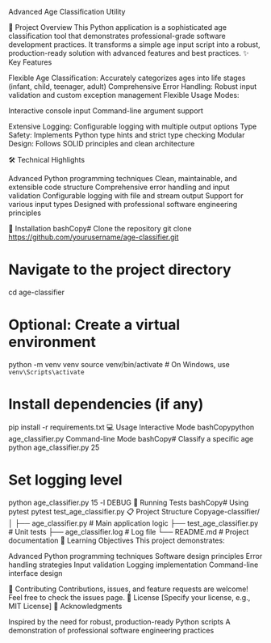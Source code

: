 Advanced Age Classification Utility

🌟 Project Overview
This Python application is a sophisticated age classification tool that demonstrates professional-grade software development practices. It transforms a simple age input script into a robust, production-ready solution with advanced features and best practices.
✨ Key Features

Flexible Age Classification: Accurately categorizes ages into life stages (infant, child, teenager, adult)
Comprehensive Error Handling: Robust input validation and custom exception management
Flexible Usage Modes:

Interactive console input
Command-line argument support


Extensive Logging: Configurable logging with multiple output options
Type Safety: Implements Python type hints and strict type checking
Modular Design: Follows SOLID principles and clean architecture

🛠 Technical Highlights

Advanced Python programming techniques
Clean, maintainable, and extensible code structure
Comprehensive error handling and input validation
Configurable logging with file and stream output
Support for various input types
Designed with professional software engineering principles

🚀 Installation
bashCopy# Clone the repository
git clone https://github.com/yourusername/age-classifier.git

# Navigate to the project directory
cd age-classifier

# Optional: Create a virtual environment
python -m venv venv
source venv/bin/activate  # On Windows, use `venv\Scripts\activate`

# Install dependencies (if any)
pip install -r requirements.txt
💻 Usage
Interactive Mode
bashCopypython age_classifier.py
Command-line Mode
bashCopy# Classify a specific age
python age_classifier.py 25

# Set logging level
python age_classifier.py 15 -l DEBUG
🧪 Running Tests
bashCopy# Using pytest
pytest test_age_classifier.py
📋 Project Structure
Copyage-classifier/
│
├── age_classifier.py       # Main application logic
├── test_age_classifier.py  # Unit tests
├── age_classifier.log      # Log file
└── README.md               # Project documentation
🌈 Learning Objectives
This project demonstrates:

Advanced Python programming techniques
Software design principles
Error handling strategies
Input validation
Logging implementation
Command-line interface design

🤝 Contributing
Contributions, issues, and feature requests are welcome! Feel free to check the issues page.
📄 License
[Specify your license, e.g., MIT License]
🙌 Acknowledgments

Inspired by the need for robust, production-ready Python scripts
A demonstration of professional software engineering practices

